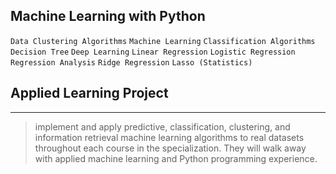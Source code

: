 ## Machine Learning with Python

                   
                              

`Data Clustering Algorithms` `Machine Learning` `Classification Algorithms` 
`Decision Tree` `Deep Learning` `Linear Regression` `Logistic Regression` `Regression Analysis` `Ridge Regression` `Lasso (Statistics)` 


## Applied Learning Project
***
>implement and apply predictive, classification, clustering, and information retrieval machine learning algorithms to real datasets throughout each course in the specialization. They will walk away with applied machine 
>learning and Python programming experience.





